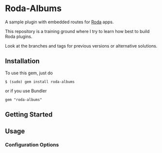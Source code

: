 # Roda-Albums

A sample plugin with embedded routes for [Roda](http://roda.jeremyevans.net/) apps.

This repository is a training ground where I try to learn how best to build Roda plugins.

Look at the branches and tags for previous versions or alternative solutions.

## Installation

To use this gem, just do

    $ (sudo) gem install roda-albums
    
or if you use Bundler

    gem "roda-albums"


## Getting Started



## Usage




### Configuration Options






